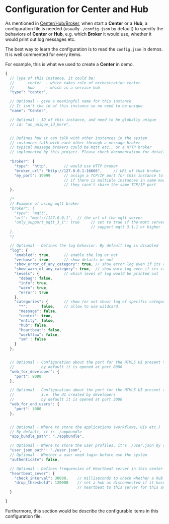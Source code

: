 # Configuration for Center and Hub 

As mentioned in [Center/Hub/Broker](#getstarted/advanced/basics/2-Center_Hub_Broker), when start a **Center** or a **Hub**, a configuration file is needed (usually `./config.json` by default) to specify the behaviors of **Center** or **Hub**, e.g. which **Broker** it would use, whether it would print out log messages etc.

The best way to learn the configuration is to read the `config.json` in demos. It is well commented for every items.

For example, this is what we used to create a **Center** in demo.
```javascript
{
  // Type of this instance. It could be:
  //      center  - which takes role of orchestration center
  //      hub     - which is a service hub
  "type": "center",

  // Optional - give a meaningful name for this instance
  // It isn't the id of this instance so no need to be unique
  "name": "Center",

  // Optional - ID of this instance, and need to be globally unique
  // id: "an_unique_id_here",   


  // Defines how it can talk with other instances in the system
  // instances talk with each other through a message broker
  // typical message brokers could be mqtt etc., or a HTTP broker 
  // implemented by this project. Please check documentation for details
  
  "broker": {
    "type": "http",       // would use HTTP broker 
    "broker_url": "http://127.0.0.1:16666",     // URL of that broker
    "my_port": 19999      // assign a TCP/IP port for this instance to talk with broker
                          // if there is multiple instances in same machine
                          // they cann't share the same TCP/IP port
  },
  
  /* 
  // Example of using mqtt broker
  "broker": {
    "type": "mqtt",
    "url": "mqtt://127.0.0.1",  // the url of the mqtt server
    "only_support_mqtt_3_1": true     // set to true if the mqtt server doesn't
                                      // support mqtt 3.1.1 or higher
  },
  */

  // Optional - Defines the log behavior. By default log is disabled
  "log": {
    "enabled": true,      // enable the log or not
    "verbose": true,      // show details or not
    "show_error_of_any_category": true, // show error log even if its category is disabled
    "show_warn_of_any_category": true,  // show warn log even if its category is disabled
    "levels": {           // which level of log would be printed out
      "debug": false,
      "info": true,
      "warn": true,
      "error": true
    },
    "categories": {       // show (or not show) log of specific category
      "*":      false,    // allow to use wildcard
      "message": false,
      "center": true,
      "entity": false,
      "hub": false,
      "heartbeat": false,
      "workflow": false,
      "sm" : false
    }
  },


  // Optional - Configuration about the port for the HTML5 UI present to developers
  //            by default it is opened at port 8080
  "web_for_developer": {
    "port": 8080
  },

  // Optional - Configuration about the port for the HTML5 UI present to end users
  //            i.e. the UI created by developers
  //            by default it is opened at port 3000
  "web_for_end_users": {
    "port": 3000 
  },


  // Optional - Where to store the applications (workflows, UIs etc.)
  // By default, it is ./appbundle
  "app_bundle_path": "./appbundle",

  // Optional - Where to store the user profiles, it's ./user.json by default
  "user_json_path": "./user.json",
  // Optional - Whether a user need login before use the system
  "authenticate": false,

  // Optional - Defines frequencies of Heartbeat server in this center
  "heartbeat_sever": {
    "check_interval": 30000,    // milliseconds to check whether a hub is dropped or not
    "drop_threshold": 120000    // set a hub as disconnected if it hasn't send
                                // heartbeat to this server for this amount of milliseconds
  }

}
```

Furthermore, this section would be describe the configurable items in this configuration file.
